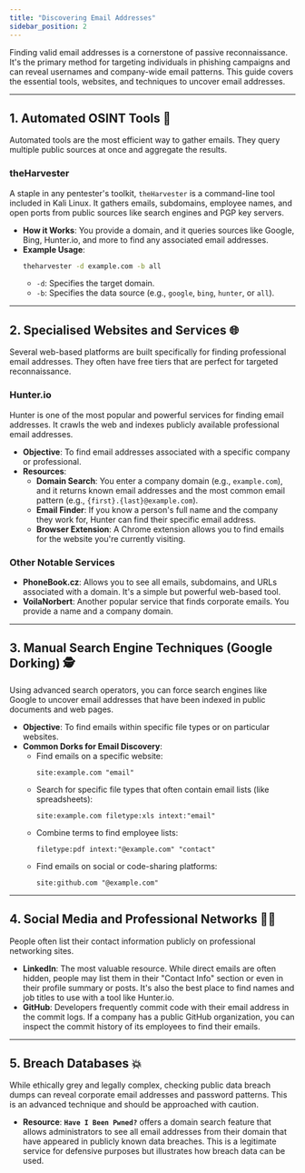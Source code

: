 ```yaml
---
title: "Discovering Email Addresses"
sidebar_position: 2
---
```


Finding valid email addresses is a cornerstone of passive reconnaissance. It's the primary method for targeting individuals in phishing campaigns and can reveal usernames and company-wide email patterns. This guide covers the essential tools, websites, and techniques to uncover email addresses.

---
## 1. Automated OSINT Tools 🤖

Automated tools are the most efficient way to gather emails. They query multiple public sources at once and aggregate the results.

### theHarvester

A staple in any pentester's toolkit, `theHarvester` is a command-line tool included in Kali Linux. It gathers emails, subdomains, employee names, and open ports from public sources like search engines and PGP key servers.

* **How it Works**: You provide a domain, and it queries sources like Google, Bing, Hunter.io, and more to find any associated email addresses.
* **Example Usage**:
    ```bash
    theharvester -d example.com -b all
    ```
    * `-d`: Specifies the target domain.
    * `-b`: Specifies the data source (e.g., `google`, `bing`, `hunter`, or `all`).

---
## 2. Specialised Websites and Services 🌐

Several web-based platforms are built specifically for finding professional email addresses. They often have free tiers that are perfect for targeted reconnaissance.

### Hunter.io

Hunter is one of the most popular and powerful services for finding email addresses. It crawls the web and indexes publicly available professional email addresses.

* **Objective**: To find email addresses associated with a specific company or professional.
* **Resources**:
    * **Domain Search**: You enter a company domain (e.g., `example.com`), and it returns known email addresses and the most common email pattern (e.g., `{first}.{last}@example.com`).
    * **Email Finder**: If you know a person's full name and the company they work for, Hunter can find their specific email address.
    * **Browser Extension**: A Chrome extension allows you to find emails for the website you're currently visiting.

### Other Notable Services

* **PhoneBook.cz**: Allows you to see all emails, subdomains, and URLs associated with a domain. It's a simple but powerful web-based tool.
* **VoilaNorbert**: Another popular service that finds corporate emails. You provide a name and a company domain.

---
## 3. Manual Search Engine Techniques (Google Dorking) 🕵️

Using advanced search operators, you can force search engines like Google to uncover email addresses that have been indexed in public documents and web pages.

* **Objective**: To find emails within specific file types or on particular websites.
* **Common Dorks for Email Discovery**:
    * Find emails on a specific website:
        ```
        site:example.com "email"
        ```
    * Search for specific file types that often contain email lists (like spreadsheets):
        ```
        site:example.com filetype:xls intext:"email"
        ```
    * Combine terms to find employee lists:
        ```
        filetype:pdf intext:"@example.com" "contact"
        ```
    * Find emails on social or code-sharing platforms:
        ```
        site:github.com "@example.com"
        ```

---
## 4. Social Media and Professional Networks 🧑‍💼

People often list their contact information publicly on professional networking sites.

* **LinkedIn**: The most valuable resource. While direct emails are often hidden, people may list them in their "Contact Info" section or even in their profile summary or posts. It's also the best place to find names and job titles to use with a tool like Hunter.io.
* **GitHub**: Developers frequently commit code with their email address in the commit logs. If a company has a public GitHub organization, you can inspect the commit history of its employees to find their emails.

---
## 5. Breach Databases 💥

While ethically grey and legally complex, checking public data breach dumps can reveal corporate email addresses and password patterns. This is an advanced technique and should be approached with caution.

* **Resource**: **`Have I Been Pwned?`** offers a domain search feature that allows administrators to see all email addresses from their domain that have appeared in publicly known data breaches. This is a legitimate service for defensive purposes but illustrates how breach data can be used.

